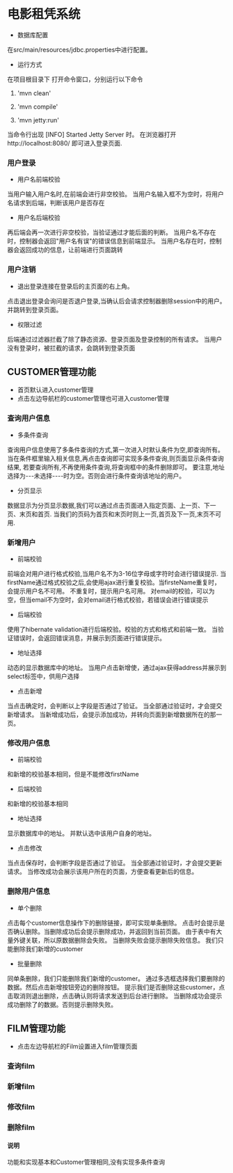 # 电影租凭系统
 
* 数据库配置
<p>在src/main/resources/jdbc.properties中进行配置。</p>

* 运行方式

<p>在项目根目录下 打开命令窗口，分别运行以下命令</p>
 
 1. 'mvn clean'
  
 2. 'mvn compile'
 
 3. 'mvn jetty:run'   
   
<p>当命令行出现 [INFO] Started Jetty Server 时。
在浏览器打开http://localhost:8080/ 即可进入登录页面.
</p>

### 用户登录
* 用户名前端校验
<p>当用户输入用户名时,在前端会进行非空校验。
当用户名输入框不为空时，将用户名请求到后端，判断该用户是否存在</p>

* 用户名后端校验 
 <p>再后端会再一次进行非空校验，当验证通过才能后面的判断。
 当用户名不存在时，控制器会返回"用户名有误"的错误信息到前端显示。
 当用户名存在时，控制器会返回成功的信息，让前端进行页面跳转</p>
 
 
 

### 用户注销
* 退出登录连接在登录后的主页面的右上角。
<p>点击退出登录会询问是否退户登录,当确认后会请求控制器删除session中的用户。
并跳转到登录页面。
</p>

* 权限过滤
<p>后端通过过滤器拦截了除了静态资源、登录页面及登录控制的所有请求。
当用户没有登录时，被拦截的请求，会跳转到登录页面</p>


## CUSTOMER管理功能
* 首页默认进入customer管理
* 点击左边导航栏的customer管理也可进入customer管理


### 查询用户信息
* 多条件查询
<p>查询用户信息使用了多条件查询的方式,第一次进入时默认条件为空,即查询所有。
当在条件框里输入相关信息,再点击查询即可实现多条件查询,则页面显示条件查询结果,
若要查询所有,不再使用条件查询,将查询框中的条件删除即可。
要注意,地址选择为---未选择----时为空。否则会进行条件查询该地址的用户。
<p>


* 分页显示
<p>数据显示为分页显示数据,我们可以通过点击页面进入指定页面、上一页、下一页、末页和首页.
当我们的页码为首页和末页时则上一页,首页及下一页,末页不可用.
</p>

### 新增用户
* 前端校验
<p>前端会对用户进行格式校验,当用户名不为3-16位字母或字符时会进行错误提示.
当firstName通过格式校验之后,会使用ajax进行重复校验。当firsteName重复时，会提示用户名不可用。
不重复时，提示用户名可用。
对email的校验，可以为空，但当email不为空时，会对email进行格式校验，若错误会进行错误提示</p>

* 后端校验
<p>使用了hibernate validation进行后端校验。校验的方式和格式和前端一致。
当验证错误时，会返回错误消息，并展示到页面进行错误提示。</p>

* 地址选择
<p>动态的显示数据库中的地址。
当用户点击新增使，通过ajax获得address并展示到select标签中，供用户选择</p>

* 点击新增
<p>当点击确定时，会判断以上字段是否通过了验证。
当全部通过验证时，才会提交新增请求。
当新增成功后，会提示添加成功，并转向页面到新增数据所在的那一页。</p>

### 修改用户信息
* 前端校验
<p>和新增的校验基本相同，但是不能修改firstName</p>

* 后端校验
<p>和新增的校验基本相同</p>

* 地址选择
<p>显示数据库中的地址。
并默认选中该用户自身的地址。</p>

* 点击修改
<p>当点击保存时，会判断字段是否通过了验证。
当全部通过验证时，才会提交更新请求。
当修改成功会展示该用户所在的页面，方便查看更新后的信息。
</p>

### 删除用户信息
* 单个删除
<p>点击每个customer信息操作下的删除链接，即可实现单条删除。
点击时会提示是否确认删除。当删除成功后会提示删除成功，并返回到当前页面。
由于表中有大量外键关联，所以原数据删除会失败。
当删除失败会提示删除失败信息。
我们只能删除我们新增的customer</p>


* 批量删除
<p>同单条删除，我们只能删除我们新增的customer。
通过多选框选择我们要删除的数据。然后点击新增按钮旁边的删除按钮。
提示我们是否删除这些customer，点击取消则退出删除，点击确认则将请求发送到后台进行删除。
当删除成功会提示成功删除了的数据。否则提示删除失败。</p>


## FILM管理功能
* 点击左边导航栏的Film设置进入film管理页面

### 查询film

### 新增film

### 修改film

### 删除film

#### 说明
<p>功能和实现基本和Customer管理相同,没有实现多条件查询</p>